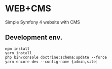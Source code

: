 # WEB+CMS
Simple Symfony 4 website with CMS

Development env.
-----------

    npm install
    yarn install
    php bin/console doctrine:schema:update --force
    yarn encore dev --config-name {admin,site]
    
